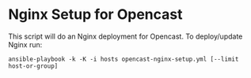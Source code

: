 Nginx Setup for Opencast
========================

This script will do an Nginx deployment for Opencast.
To deploy/update Nginx run:

    ansible-playbook -k -K -i hosts opencast-nginx-setup.yml [--limit host-or-group]
